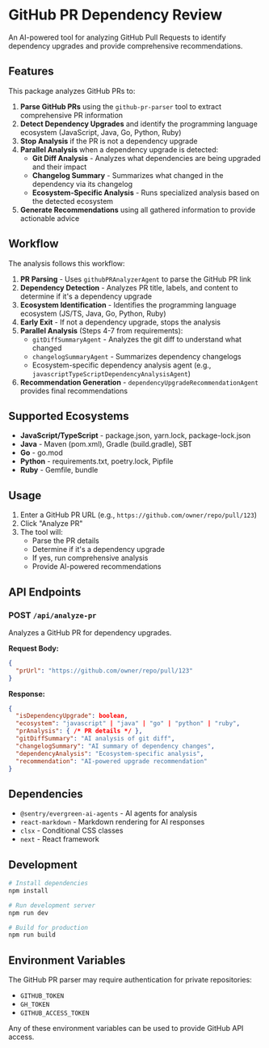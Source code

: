 # GitHub PR Dependency Review

An AI-powered tool for analyzing GitHub Pull Requests to identify dependency upgrades and provide comprehensive recommendations.

## Features

This package analyzes GitHub PRs to:

1. **Parse GitHub PRs** using the `github-pr-parser` tool to extract comprehensive PR information
2. **Detect Dependency Upgrades** and identify the programming language ecosystem (JavaScript, Java, Go, Python, Ruby)
3. **Stop Analysis** if the PR is not a dependency upgrade
4. **Parallel Analysis** when a dependency upgrade is detected:
   - **Git Diff Analysis** - Analyzes what dependencies are being upgraded and their impact
   - **Changelog Summary** - Summarizes what changed in the dependency via its changelog
   - **Ecosystem-Specific Analysis** - Runs specialized analysis based on the detected ecosystem
5. **Generate Recommendations** using all gathered information to provide actionable advice

## Workflow

The analysis follows this workflow:

1. **PR Parsing** - Uses `githubPRAnalyzerAgent` to parse the GitHub PR link
2. **Dependency Detection** - Analyzes PR title, labels, and content to determine if it's a dependency upgrade
3. **Ecosystem Identification** - Identifies the programming language ecosystem (JS/TS, Java, Go, Python, Ruby)
4. **Early Exit** - If not a dependency upgrade, stops the analysis
5. **Parallel Analysis** (Steps 4-7 from requirements):
   - `gitDiffSummaryAgent` - Analyzes the git diff to understand what changed
   - `changelogSummaryAgent` - Summarizes dependency changelogs
   - Ecosystem-specific dependency analysis agent (e.g., `javascriptTypeScriptDependencyAnalysisAgent`)
6. **Recommendation Generation** - `dependencyUpgradeRecommendationAgent` provides final recommendations

## Supported Ecosystems

- **JavaScript/TypeScript** - package.json, yarn.lock, package-lock.json
- **Java** - Maven (pom.xml), Gradle (build.gradle), SBT
- **Go** - go.mod
- **Python** - requirements.txt, poetry.lock, Pipfile
- **Ruby** - Gemfile, bundle

## Usage

1. Enter a GitHub PR URL (e.g., `https://github.com/owner/repo/pull/123`)
2. Click "Analyze PR"
3. The tool will:
   - Parse the PR details
   - Determine if it's a dependency upgrade
   - If yes, run comprehensive analysis
   - Provide AI-powered recommendations

## API Endpoints

### POST `/api/analyze-pr`

Analyzes a GitHub PR for dependency upgrades.

**Request Body:**
```json
{
  "prUrl": "https://github.com/owner/repo/pull/123"
}
```

**Response:**
```json
{
  "isDependencyUpgrade": boolean,
  "ecosystem": "javascript" | "java" | "go" | "python" | "ruby",
  "prAnalysis": { /* PR details */ },
  "gitDiffSummary": "AI analysis of git diff",
  "changelogSummary": "AI summary of dependency changes", 
  "dependencyAnalysis": "Ecosystem-specific analysis",
  "recommendation": "AI-powered upgrade recommendation"
}
```

## Dependencies

- `@sentry/evergreen-ai-agents` - AI agents for analysis
- `react-markdown` - Markdown rendering for AI responses
- `clsx` - Conditional CSS classes
- `next` - React framework

## Development

```bash
# Install dependencies
npm install

# Run development server
npm run dev

# Build for production
npm run build
```

## Environment Variables

The GitHub PR parser may require authentication for private repositories:

- `GITHUB_TOKEN`
- `GH_TOKEN` 
- `GITHUB_ACCESS_TOKEN`

Any of these environment variables can be used to provide GitHub API access.